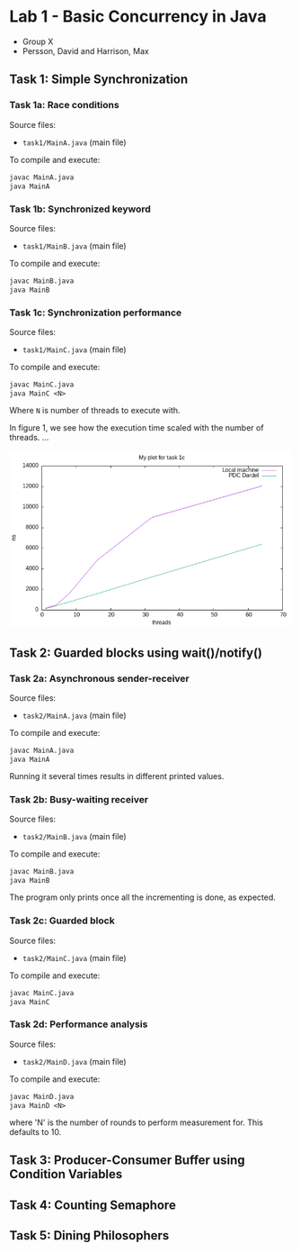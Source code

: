 # Lab 1 - Basic Concurrency in Java

- Group X
- Persson, David and Harrison, Max

## Task 1: Simple Synchronization

### Task 1a: Race conditions

Source files:

- `task1/MainA.java` (main file)

To compile and execute:
```
javac MainA.java
java MainA
```

### Task 1b: Synchronized keyword
Source files:

- `task1/MainB.java` (main file)

To compile and execute:
```
javac MainB.java
java MainB
```

### Task 1c: Synchronization performance

Source files:

- `task1/MainC.java` (main file)

To compile and execute:
```
javac MainC.java
java MainC <N>
```
Where `N` is number of threads to execute with.

In figure 1, we see how the execution time scaled with the number of threads.
...

![My plot for task 1c](data/task1c.png)

## Task 2: Guarded blocks using wait()/notify()

### Task 2a: Asynchronous sender-receiver

Source files:

- `task2/MainA.java` (main file)

To compile and execute:
```
javac MainA.java
java MainA
```
Running it several times results in different printed values.

### Task 2b: Busy-waiting receiver

Source files:

- `task2/MainB.java` (main file)

To compile and execute:
```
javac MainB.java
java MainB
```
The program only prints once all the incrementing is done, as expected.

### Task 2c: Guarded block

Source files:

- `task2/MainC.java` (main file)

To compile and execute:
```
javac MainC.java
java MainC
```

### Task 2d: Performance analysis

Source files:

- `task2/MainD.java` (main file)

To compile and execute:
```
javac MainD.java
java MainD <N>
```
where 'N' is the number of rounds to perform measurement for. This defaults to 10.

## Task 3: Producer-Consumer Buffer using Condition Variables

## Task 4: Counting Semaphore

## Task 5: Dining Philosophers

